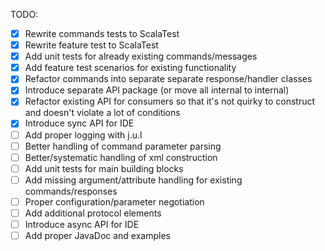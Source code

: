 TODO:
 - [x] Rewrite commands tests to ScalaTest
 - [x] Rewrite feature test to ScalaTest
 - [x] Add unit tests for already existing commands/messages
 - [x] Add feature test scenarios for existing functionality
 - [x] Refactor commands into separate separate response/handler classes
 - [x] Introduce separate API package (or move all internal to internal)
 - [x] Refactor existing API for consumers so that it's not quirky to construct and doesn't violate a lot of conditions
 - [x] Introduce sync API for IDE
 - [ ] Add proper logging with j.u.l
 - [ ] Better handling of command parameter parsing
 - [ ] Better/systematic handling of xml construction
 - [ ] Add unit tests for main building blocks
 - [ ] Add missing argument/attribute handling for existing commands/responses
 - [ ] Proper configuration/parameter negotiation
 - [ ] Add additional protocol elements
 - [ ] Introduce async API for IDE
 - [ ] Add proper JavaDoc and examples